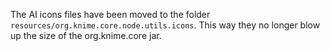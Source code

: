 The AI icons files have been moved to the folder
`resources/org.knime.core.node.utils.icons`.
This way they no longer blow up the size of the org.knime.core jar.
